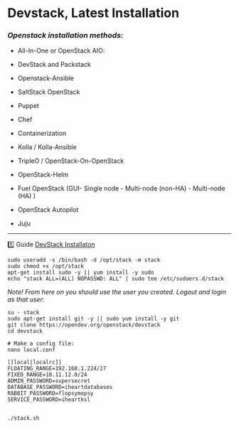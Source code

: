 # Devstack, Latest Installation

### *Openstack installation methods:*

- All-In-One or OpenStack AIO:

- DevStack and Packstack

- Openstack-Ansible

- SaltStack OpenStack

- Puppet

- Chef

- Containerization

- Kolla / Kolla-Ansible

- TripleO / OpenStack-On-OpenStack

- OpenStack-Helm

- Fuel OpenStack (GUI- Single node - Multi-node (non-HA) -  Multi-node (HA) )

- OpenStack Autopilot

- Juju


----

:one: Guide [DevStack Installaton](https://docs.openstack.org/devstack/latest/guides/single-machine.html) 

```
sudo useradd -s /bin/bash -d /opt/stack -m stack
sudo chmod +x /opt/stack
apt-get install sudo -y || yum install -y sudo
echo "stack ALL=(ALL) NOPASSWD: ALL" | sudo tee /etc/sudoers.d/stack

```


*Note! From here on you should use the user you created. Logout and login as that user:*

```
su - stack
sudo apt-get install git -y || sudo yum install -y git
git clone https://opendev.org/openstack/devstack
cd devstack

# Make a config file:
nano local.conf

[[local|localrc]]
FLOATING_RANGE=192.168.1.224/27
FIXED_RANGE=10.11.12.0/24
ADMIN_PASSWORD=supersecret
DATABASE_PASSWORD=iheartdatabases
RABBIT_PASSWORD=flopsymopsy
SERVICE_PASSWORD=iheartksl


./stack.sh

```





